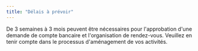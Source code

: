 ```yaml
---
title: "Délais à prévoir"
---
```

De 3 semaines à 3 mois peuvent être nécessaires pour l'approbation d'une demande de compte bancaire et l'organisation de rendez-vous. Veuillez en tenir compte dans le processus d'aménagement de vos activités.
